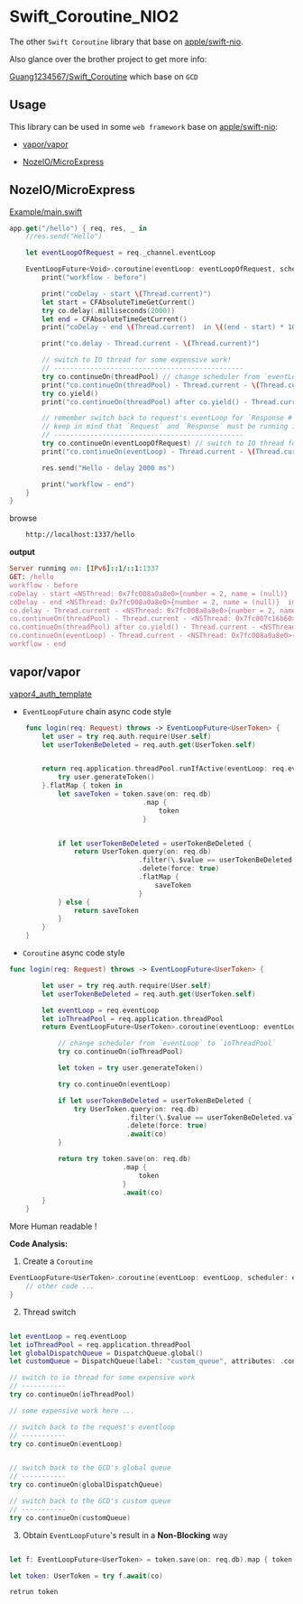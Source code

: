 # Swift_Coroutine_NIO2

The other `Swift Coroutine` library that base on [apple/swift-nio](https://github.com/apple/swift-nio).

Also glance over the brother project to get more info:

[Guang1234567/Swift_Coroutine](https://github.com/Guang1234567/Swift_Coroutine) which base on `GCD`

## Usage

This library can be used in some `web framework` base on [apple/swift-nio](https://github.com/apple/swift-nio):

- [vapor/vapor](https://github.com/vapor/vapor)

- [NozeIO/MicroExpress](https://github.com/NozeIO/MicroExpress)

## NozeIO/MicroExpress

[Example/main.swift](Sources/Example/main.swift)


```swift
app.get("/hello") { req, res, _ in
    //res.send("Hello")

    let eventLoopOfRequest = req._channel.eventLoop

    EventLoopFuture<Void>.coroutine(eventLoop: eventLoopOfRequest, scheduler: eventLoopOfRequest) { co in
        print("workflow - before")

        print("coDelay - start \(Thread.current)")
        let start = CFAbsoluteTimeGetCurrent()
        try co.delay(.milliseconds(2000))
        let end = CFAbsoluteTimeGetCurrent()
        print("coDelay - end \(Thread.current)  in \((end - start) * 1000) ms")

        print("co.delay - Thread.current - \(Thread.current)")

        // switch to IO thread for some expensive work!
        // -----------------------------------------------
        try co.continueOn(threadPool) // change scheduler from `eventLoopOfRequest` to `ioThreadPool`
        print("co.continueOn(threadPool) - Thread.current - \(Thread.current)")
        try co.yield()
        print("co.continueOn(threadPool) after co.yield() - Thread.current - \(Thread.current)")

        // remember switch back to request's eventLoop for `Response # send`,
        // keep in mind that `Request` and `Response` must be running in the same eventloop to ensure the correctness of the timing sequence
        // -----------------------------------------------
        try co.continueOn(eventLoopOfRequest) // switch to IO thread for some expensive work!
        print("co.continueOn(eventLoop) - Thread.current - \(Thread.current)")

        res.send("Hello - delay 2000 ms")

        print("workflow - end")
    }
}
```

browse

```bash
    http://localhost:1337/hello
```

**output**

```ruby
Server running on: [IPv6]::1/::1:1337
GET: /hello
workflow - before
coDelay - start <NSThread: 0x7fc008a0a8e0>{number = 2, name = (null)}
coDelay - end <NSThread: 0x7fc008a0a8e0>{number = 2, name = (null)}  in 2005.2579641342163 ms
co.delay - Thread.current - <NSThread: 0x7fc008a0a8e0>{number = 2, name = (null)}
co.continueOn(threadPool) - Thread.current - <NSThread: 0x7fc007c16b60>{number = 3, name = (null)}
co.continueOn(threadPool) after co.yield() - Thread.current - <NSThread: 0x7fc007e07e60>{number = 4, name = (null)}
co.continueOn(eventLoop) - Thread.current - <NSThread: 0x7fc008a0a8e0>{number = 2, name = (null)}
workflow - end
```


## vapor/vapor

[vapor4_auth_template](https://github.com/Guang1234567/vapor4_auth_template/blob/e8c33a489f3661e22fc9cf3faaa6920f4527fad0/Sources/App/Controllers/UserController.swift#L80-L135)

- `EventLoopFuture` chain async code style

```swift
    func login(req: Request) throws -> EventLoopFuture<UserToken> {
        let user = try req.auth.require(User.self)
        let userTokenBeDeleted = req.auth.get(UserToken.self)


        return req.application.threadPool.runIfActive(eventLoop: req.eventLoop) {
            try user.generateToken()
        }.flatMap { token in
            let saveToken = token.save(on: req.db)
                                 .map {
                                     token
                                 }


            if let userTokenBeDeleted = userTokenBeDeleted {
                return UserToken.query(on: req.db)
                                .filter(\.$value == userTokenBeDeleted.value)
                                .delete(force: true)
                                .flatMap {
                                    saveToken
                                }
            } else {
                return saveToken
            }
        }
    }
```

- `Coroutine` async code style

```swift
func login(req: Request) throws -> EventLoopFuture<UserToken> {

        let user = try req.auth.require(User.self)
        let userTokenBeDeleted = req.auth.get(UserToken.self)

        let eventLoop = req.eventLoop
        let ioThreadPool = req.application.threadPool
        return EventLoopFuture<UserToken>.coroutine(eventLoop: eventLoop, scheduler: eventLoop) { co in

            // change scheduler from `eventLoop` to `ioThreadPool`
            try co.continueOn(ioThreadPool)

            let token = try user.generateToken()

            try co.continueOn(eventLoop)

            if let userTokenBeDeleted = userTokenBeDeleted {
                try UserToken.query(on: req.db)
                             .filter(\.$value == userTokenBeDeleted.value)
                             .delete(force: true)
                             .await(co)
            }

            return try token.save(on: req.db)
                            .map {
                                token
                            }
                            .await(co)
        }
    }
```

More Human readable !

**Code Analysis:**

1. Create a `Coroutine`

```swift
EventLoopFuture<UserToken>.coroutine(eventLoop: eventLoop, scheduler: eventLoop) { co in
    // other code ...
}
```

2. Thread switch

```swift

let eventLoop = req.eventLoop
let ioThreadPool = req.application.threadPool
let globalDispatchQueue = DispatchQueue.global()
let customQueue = DispatchQueue(label: "custom_queue", attributes: .concurrent)

// switch to io thread for some expensive work
// ----------- 
try co.continueOn(ioThreadPool)

// some expensive work here ...

// switch back to the request's eventloop
// ----------- 
try co.continueOn(eventLoop)


// switch back to the GCD's global queue
// ----------- 
try co.continueOn(globalDispatchQueue)

// switch back to the GCD's custom queue
// ----------- 
try co.continueOn(customQueue)

```

3. Obtain `EventLoopFuture`'s result in a **Non-Blocking** way

```swift

let f: EventLoopFuture<UserToken> = token.save(on: req.db).map { token }.await(co)

let token: UserToken = try f.await(co)

retrun token

```
